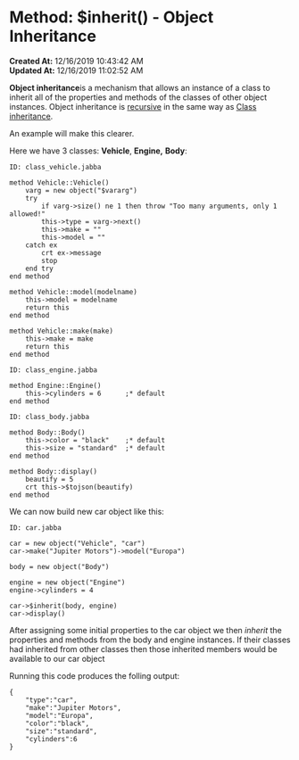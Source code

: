 # Method: $inherit() - Object Inheritance

**Created At:** 12/16/2019 10:43:42 AM  
**Updated At:** 12/16/2019 11:02:52 AM  


**Object inheritance**is a mechanism that allows an instance of a class to inherit all of the properties and methods of the classes of other object instances. Object inheritance is [recursive](dynamic-objects-inheritance) in the same way as [Class inheritance](method-inherit-class).

An example will make this clearer.

Here we have 3 classes: **Vehicle**, **Engine,** **Body**:

```
ID: class_vehicle.jabba

method Vehicle::Vehicle()
    varg = new object("$vararg")
    try
        if varg->size() ne 1 then throw "Too many arguments, only 1 allowed!"
        this->type = varg->next()
        this->make = ""
        this->model = ""
    catch ex
        crt ex->message
        stop
    end try
end method

method Vehicle::model(modelname)
    this->model = modelname
    return this
end method

method Vehicle::make(make)
    this->make = make
    return this
end method
```

```
ID: class_engine.jabba

method Engine::Engine()
    this->cylinders = 6      ;* default
end method
```

```
ID: class_body.jabba

method Body::Body()
    this->color = "black"    ;* default
    this->size = "standard"  ;* default
end method

method Body::display()
    beautify = 5
    crt this->$tojson(beautify)
end method
```



We can now build new car object like this:

```
ID: car.jabba

car = new object("Vehicle", "car")
car->make("Jupiter Motors")->model("Europa")

body = new object("Body")

engine = new object("Engine")
engine->cylinders = 4

car->$inherit(body, engine)
car->display()
```

After assigning some initial properties to the car object we then *inherit* the properties and methods from the body and engine instances. If their classes had inherited from other classes then those inherited members would be available to our car object

Running this code produces the folling output:

```
{
    "type":"car",
    "make":"Jupiter Motors",
    "model":"Europa",
    "color":"black",
    "size":"standard",
    "cylinders":6
}
```




